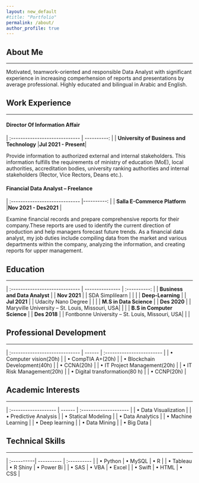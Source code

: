```yaml
---
layout: new_default
#title: "Portfolio"
permalink: /about/
author_profile: true
---
```

<style>
td, th {
   border: none!important;
}
</style>
  
## About Me

---

Motivated, teamwork-oriented and responsible Data Analyst with significant experience in increasing comperhension of reports and presentations by average professional. Highly educated and bilingual in Arabic and English.


## Work Experience

---

#### Director Of Information Affair

| :-----------------------------            | ----------:          |
| **University of Business and Technology** |**Jul 2021 - Present**|

<p style="text-align:left">Provide information to authorized external and internal stakeholders. This information fulfills the requirements of ministry of education (MoE), local authorities, accreditation bodies, university ranking authorities and internal stakeholders (Rector, Vice Rectors, Deans etc.).</p>


#### Financial Data Analyst – Freelance

| :----------------------------- |----------:            |
| **Salla E-Commerce Platform**  |**Nov 2021 - Des2021** |

<p>Examine financial records and prepare comprehensive reports for their company.These reports are used to identify the current direction of production and help managers forecast future trends. As a financial data analyst, my job duties include compiling data from the market and various departments within the company, analyzing the information, and creating reports for upper management.</P>


## Education

---

| :----------------------------- | --------------- | :----------: |
| **Business and Data Analyst**  |                 | **Nov 2021** |
| SDA Simplilearn                |                 |              |
| **Deep-Learning**              |                 | **Jul 2021** |
| Udacity Nano Degree            |                 |              |
| **M.S in Data Science**        |                 | **Des 2020** |
| Maryville University – St. Louis, Missouri, USA| |              |
| **B.S in Computer Science**    |                 | **Des 2018** |
| Fontbonne University – St. Louis, Missouri, USA| |              |


## Professional Development

---

| :----------------------------- | ------ | :------------------------ |
| • Computer vision(20h)         |        | • CompTIA A+(20h)         |
| • Blockchain Development(40h)  |        | • CCNA(20h)               |
| • IT Project Management(20h)   |        | • IT Risk Management(20h) |
| • Digital transformation(80 h) |        | • CCNP(20h)               |



## Academic Interests

---

| :------------------- | ------ | :-------------------- |
| • Data Visualization |        | • Predictive Analysis |
| • Statical Modeling  |        | • Data Analytics      |
| • Machine Learning   |        | • Deep learning       |
| • Data Mining        |        | • Big Data            |


## Technical Skills

---

| :----------| ---------- | :---------- |
| • Python   | • MySQL    | • R         |
| • Tableau  | • R Shiny  | • Power Bi  |
| • SAS      | • VBA      | • Excel     |
| • Swift    | • HTML     | • CSS       |

